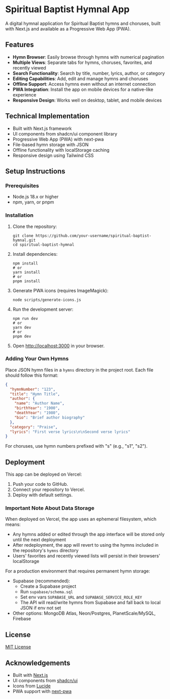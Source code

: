 # Spiritual Baptist Hymnal App

A digital hymnal application for Spiritual Baptist hymns and choruses, built with Next.js and available as a Progressive Web App (PWA).

## Features

- **Hymn Browser**: Easily browse through hymns with numerical pagination
- **Multiple Views**: Separate tabs for hymns, choruses, favorites, and recently viewed
- **Search Functionality**: Search by title, number, lyrics, author, or category
- **Editing Capabilities**: Add, edit and manage hymns and choruses
- **Offline Support**: Access hymns even without an internet connection
- **PWA Integration**: Install the app on mobile devices for a native-like experience
- **Responsive Design**: Works well on desktop, tablet, and mobile devices

## Technical Implementation

- Built with Next.js framework
- UI components from shadcn/ui component library
- Progressive Web App (PWA) with next-pwa
- File-based hymn storage with JSON
- Offline functionality with localStorage caching
- Responsive design using Tailwind CSS

## Setup Instructions

### Prerequisites

- Node.js 18.x or higher
- npm, yarn, or pnpm

### Installation

1. Clone the repository:
   ```
   git clone https://github.com/your-username/spiritual-baptist-hymnal.git
   cd spiritual-baptist-hymnal
   ```

2. Install dependencies:
   ```
   npm install
   # or
   yarn install
   # or
   pnpm install
   ```

3. Generate PWA icons (requires ImageMagick):
   ```
   node scripts/generate-icons.js
   ```

4. Run the development server:
   ```
   npm run dev
   # or
   yarn dev
   # or
   pnpm dev
   ```

5. Open [http://localhost:3000](http://localhost:3000) in your browser.

### Adding Your Own Hymns

Place JSON hymn files in a `hymns` directory in the project root. Each file should follow this format:

```json
{
  "hymnNumber": "123",
  "title": "Hymn Title",
  "author": {
    "name": "Author Name",
    "birthYear": "1900",
    "deathYear": "1980", 
    "bio": "Brief author biography"
  },
  "category": "Praise",
  "lyrics": "First verse lyrics\n\nSecond verse lyrics"
}
```

For choruses, use hymn numbers prefixed with "s" (e.g., "s1", "s2").

## Deployment

This app can be deployed on Vercel:

1. Push your code to GitHub.
2. Connect your repository to Vercel.
3. Deploy with default settings.

### Important Note About Data Storage

When deployed on Vercel, the app uses an ephemeral filesystem, which means:

- Any hymns added or edited through the app interface will be stored only until the next deployment
- After redeployment, the app will revert to using the hymns included in the repository's `hymns` directory
- Users' favorites and recently viewed lists will persist in their browsers' localStorage

For a production environment that requires permanent hymn storage:
- Supabase (recommended):
  - Create a Supabase project
  - Run `supabase/schema.sql`
  - Set env vars `SUPABASE_URL` and `SUPABASE_SERVICE_ROLE_KEY`
  - The API will read/write hymns from Supabase and fall back to local JSON if env not set
- Other options: MongoDB Atlas, Neon/Postgres, PlanetScale/MySQL, Firebase

## License

[MIT License](LICENSE)

## Acknowledgements

- Built with [Next.js](https://nextjs.org/)
- UI components from [shadcn/ui](https://ui.shadcn.com/)
- Icons from [Lucide](https://lucide.dev/)
- PWA support with [next-pwa](https://github.com/shadowwalker/next-pwa) 